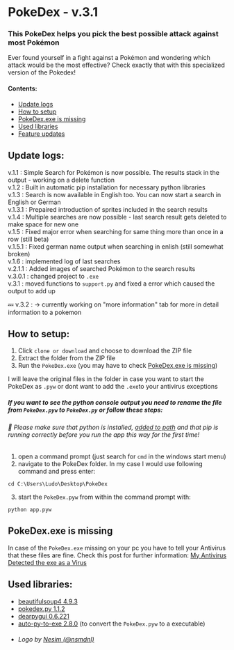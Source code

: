 # PokeDex - v.3.1
### This PokeDex helps you pick the best possible attack against most Pokémon
Ever found yourself in a fight against a Pokémon and wondering which attack would be the most effective? Check exactly that with this specialized version of the Pokedex!

#### Contents:  
 - [Update logs](https://github.com/infinitel8p/PokeDex#update-logs)
 - [How to setup](https://github.com/infinitel8p/PokeDex#how-to-setup)
 - [PokeDex.exe is missing](https://github.com/infinitel8p/PokeDex#pokedexexe-is-missing)
 - [Used libraries](https://github.com/infinitel8p/PokeDex#used-libraries)
 - [Feature updates](https://github.com/infinitel8p/PokeDex#feature-updates)

## Update logs:
v.1.1 : Simple Search for Pokémon is now possible. The results stack in the output - working on a delete function  
v.1.2 : Built in automatic pip installation for necessary python libraries  
v.1.3 : Search is now available in English too. You can now start a search in English or German  
v.1.3.1 : Prepaired introduction of sprites included in the search results  
v.1.4 : Multiple searches are now possible - last search result gets deleted to make space for new one  
v.1.5 : Fixed major error when searching for same thing more than once in a row (still beta)  
v.1.5.1 : Fixed german name output when searching in enlish (still somewhat broken)  
v.1.6 : implemented log of last searches  
v.2.1.1 : Added images of searched Pokémon to the search results  
v.3.0.1 : changed project to ```.exe```  
v.3.1 : moved functions to ```support.py``` and fixed a error which caused the output to add up

:zzz: v.3.2 : → currently working on "more information" tab for more in detail information to a pokemon

## How to setup:  

1. Click ```clone or download``` and choose to download the ZIP file
2. Extract the folder from the ZIP file
3. Run the ```PokeDex.exe``` (you may have to check [PokeDex.exe is missing](https://github.com/infinitel8p/PokeDex#pokedexexe-is-missing))

I will leave the original files in the folder in case you want to start the PokeDex as ```.pyw``` or dont want to add the ```.exe```to your antivirus exceptions

##### If you want to see the python console output you need to rename the file from ```PokeDex.pyw``` to ```PokeDex.py``` or follow these steps:  
###### :snake: Please make sure that python is installed, [added to path](https://datatofish.com/add-python-to-windows-path/) and that pip is running correctly before you run the app this way for the first time!  

1. open a command prompt (just search for ```cmd``` in the windows start menu)
2. navigate to the PokeDex folder. In my case I would use following command and press enter:
```shell
cd C:\Users\Ludo\Desktop\PokeDex 
```  
3. start the ```PokeDex.pyw``` from within the command prompt with:
```shell
python app.pyw
```  

## PokeDex.exe is missing  
In case of the ```PokeDex.exe``` missing on your pc you have to tell your Antivirus that these files are fine.
Check this post for further information: [My Antivirus Detected the exe as a Virus](https://github.com/pyinstaller/pyinstaller/issues/2501#issuecomment-286230354)  

## Used libraries: 
- [beautifulsoup4 4.9.3](https://pypi.org/project/beautifulsoup4/)
- [pokedex.py 1.1.2](https://pypi.org/project/pokedex.py/)
- [dearpygui 0.6.221](https://pypi.org/project/dearpygui/)
- [auto-py-to-exe 2.8.0](https://pypi.org/project/auto-py-to-exe/) (to convert the ```PokeDex.pyw``` to a executable)
- ###### Logo by [Nesim (@nsmdnl)](https://github.com/nsmdnl)
